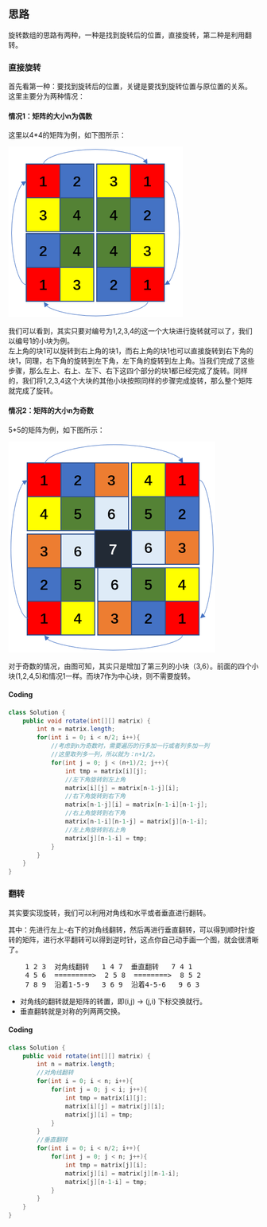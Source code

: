 ## 思路 

旋转数组的思路有两种，一种是找到旋转后的位置，直接旋转，第二种是利用翻转。<!--more-->  

### 直接旋转

首先看第一种：要找到旋转后的位置，关键是要找到旋转位置与原位置的关系。  
这里主要分为两种情况：

#### 情况1：矩阵的大小n为偶数

这里以4*4的矩阵为例，如下图所示：

![偶数大小矩阵示例](https://github.com/Xin98/Xin98.github.io/blob/master/2020/04/07/LeetCode-%E6%97%8B%E8%BD%AC%E7%9F%A9%E9%98%B5/1.png?raw=true)

我们可以看到，其实只要对编号为1,2,3,4的这一个大块进行旋转就可以了，我们以编号1的小块为例。  
左上角的块1可以旋转到右上角的块1，而右上角的块1也可以直接旋转到右下角的块1，同理，右下角的旋转到左下角，左下角的旋转到左上角。当我们完成了这些步骤，那么左上、右上、左下、右下这四个部分的块1都已经完成了旋转。同样的，我们将1,2,3,4这个大块的其他小块按照同样的步骤完成旋转，那么整个矩阵就完成了旋转。 

#### 情况2：矩阵的大小n为奇数

5*5的矩阵为例，如下图所示：

![奇数大小矩阵示例](https://github.com/Xin98/Xin98.github.io/blob/master/2020/04/07/LeetCode-%E6%97%8B%E8%BD%AC%E7%9F%A9%E9%98%B5/2.png?raw=true)

对于奇数的情况，由图可知，其实只是增加了第三列的小块（3,6）。前面的四个小块(1,2,4,5)和情况1一样。而块7作为中心块，则不需要旋转。

#### Coding

```java
class Solution {
    public void rotate(int[][] matrix) {
        int n = matrix.length;
        for(int i = 0; i < n/2; i++){
            //考虑到n为奇数时，需要遍历的行多加一行或者列多加一列
            //这里取列多一列，所以就为：n+1/2。
            for(int j = 0; j < (n+1)/2; j++){
                int tmp = matrix[i][j];
                //左下角旋转到左上角
                matrix[i][j] = matrix[n-1-j][i];
                //右下角旋转到右下角
                matrix[n-1-j][i] = matrix[n-1-i][n-1-j];
                //右上角旋转到右下角
                matrix[n-1-i][n-1-j] = matrix[j][n-1-i];
                //左上角旋转到右上角
                matrix[j][n-1-i] = tmp;
            }
        }
    }
}
```

### 翻转

其实要实现旋转，我们可以利用对角线和水平或者垂直进行翻转。

其中：先进行左上-右下的对角线翻转，然后再进行垂直翻转，可以得到顺时针旋转的矩阵，进行水平翻转可以得到逆时针，这点你自己动手画一个图，就会很清晰了。

<pre>
    1 2 3  对角线翻转   1 4 7  垂直翻转   7 4 1   
    4 5 6  =========>  2 5 8  ========>  8 5 2
    7 8 9  沿着1-5-9   3 6 9  沿着4-5-6   9 6 3
</pre>

- 对角线的翻转就是矩阵的转置，即(i,j) -> (j,i) 下标交换就行。  
- 垂直翻转就是对称的列两两交换。

#### Coding

```java
class Solution {
    public void rotate(int[][] matrix) {
        int n = matrix.length;
        //对角线翻转
        for(int i = 0; i < n; i++){
            for(int j = 0; j < i; j++){
                int tmp = matrix[i][j];
                matrix[i][j] = matrix[j][i];
                matrix[j][i] = tmp;
            }
        }
        //垂直翻转
        for(int i = 0; i < n/2; i++){
            for(int j = 0; j < n; j++){
                int tmp = matrix[j][i];
                matrix[j][i] = matrix[j][n-1-i];
                matrix[j][n-1-i] = tmp;
            }
        }
    }
}
```
